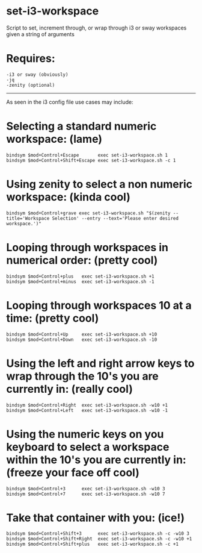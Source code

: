 # set-i3-workspace
Script to set, increment through, or wrap through i3 or sway workspaces given a string of arguments

# Requires:
    -i3 or sway (obviously)
    -jq
    -zenity (optional)

______________________________________________

As seen in the i3 config file use cases may include:

# Selecting a standard numeric workspace: (lame)
    bindsym $mod+Control+Escape       exec set-i3-workspace.sh 1
    bindsym $mod+Control+Shift+Escape exec set-i3-workspace.sh -c 1

# Using zenity to select a non numeric workspace: (kinda cool)
    bindsym $mod+Control+grave exec set-i3-workspace.sh "$(zenity --title='Workspace Selection' --entry --text='Please enter desired workspace.')"

# Looping through workspaces in numerical order: (pretty cool)
    bindsym $mod+Control+plus   exec set-i3-workspace.sh +1
    bindsym $mod+Control+minus  exec set-i3-workspace.sh -1

# Looping through workspaces 10 at a time: (pretty cool)
    bindsym $mod+Control+Up     exec set-i3-workspace.sh +10
  	bindsym $mod+Control+Down   exec set-i3-workspace.sh -10

# Using the left and right arrow keys to wrap through the 10's you are currently in: (really cool)
    bindsym $mod+Control+Right  exec set-i3-workspace.sh -w10 +1
  	bindsym $mod+Control+Left   exec set-i3-workspace.sh -w10 -1

# Using the numeric keys on you keyboard to select a workspace within the 10's you are currently in: (freeze your face off cool)
  	bindsym $mod+Control+3      exec set-i3-workspace.sh -w10 3
  	bindsym $mod+Control+7      exec set-i3-workspace.sh -w10 7

# Take that container with you: (ice!)
    bindsym $mod+Control+Shift+3      exec set-i3-workspace.sh -c -w10 3
  	bindsym $mod+Control+Shift+Right  exec set-i3-workspace.sh -c -w10 +1
    bindsym $mod+Control+Shift+plus   exec set-i3-workspace.sh -c +1
